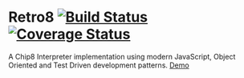 # Retro8 [![Build Status](https://travis-ci.org/CapTec/Retro8.svg?branch=master)](https://travis-ci.org/CapTec/Retro8) [![Coverage Status](https://coveralls.io/repos/github/CapTec/Retro8/badge.svg?branch=master)](https://coveralls.io/github/CapTec/Retro8?branch=master)

A Chip8 Interpreter implementation using modern JavaScript, Object Oriented and Test Driven development patterns.
[Demo](https://captec.github.io/Retro8/src/chip8.html)

